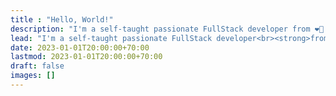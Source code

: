 ```yaml
---
title : "Hello, World!"
description: "I'm a self-taught passionate FullStack developer from ❤🤍 Indonesia ❤🤍 | Email: sugeng.sulistiyawan@gmail.com."
lead: "I'm a self-taught passionate FullStack developer<br><strong>from ❤🤍 Indonesia ❤🤍</strong>"
date: 2023-01-01T20:00:00+70:00
lastmod: 2023-01-01T20:00:00+70:00
draft: false
images: []
---
```

